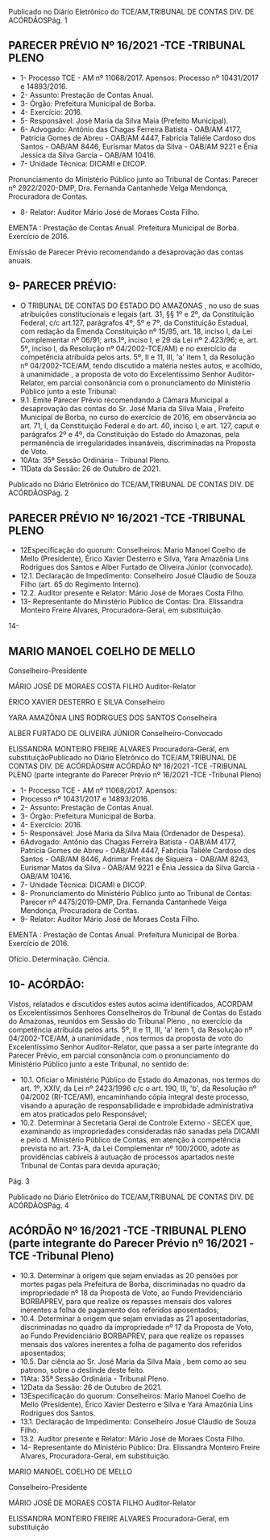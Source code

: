 Publicado  no  Diário  Eletrônico do TCE/AM,TRIBUNAL DE CONTAS DIV. DE ACÓRDÃOSPág. 1

## PARECER PRÉVIO Nº 16/2021 -TCE -TRIBUNAL PLENO

- 1- Processo TCE - AM nº 11068/2017. Apensos: Processo nº  10431/2017 e 14893/2016.
- 2- Assunto: Prestação de Contas Anual.
- 3- Órgão: Prefeitura Municipal de Borba.
- 4- Exercício: 2016.
- 5- Responsável: José Maria da Silva Maia (Prefeito Municipal).
- 6- Advogado: Antônio das Chagas Ferreira Batista - OAB/AM 4177, Patrícia Gomes de Abreu  -  OAB/AM  4447,  Fabrícia  Taliéle  Cardoso  dos  Santos  -  OAB/AM  8446, Eurismar Matos da Silva - OAB/AM 9221 e Ênia Jessica da Silva Garcia - OAB/AM 10416.
- 7- Unidade Técnica: DICAMI e DICOP.

Pronunciamento do Ministério Público junto ao Tribunal de Contas: Parecer nº 2922/2020-DMP, Dra. Fernanda Cantanhede Veiga Mendonça, Procuradora de Contas.

- 8- Relator: Auditor Mário José de Moraes Costa Filho.

EMENTA :  Prestação  de  Contas  Anual.    Prefeitura Municipal de Borba.  Exercício de 2016.

Emissão de Parecer Prévio recomendando a desaprovação das contas anuais.

## 9- PARECER PRÉVIO:

- O  TRIBUNAL  DE  CONTAS  DO  ESTADO  DO  AMAZONAS ,  no  uso  de  suas atribuições  constitucionais  e  legais  (art.  31,  §§  1º  e  2º,  da  Constituição  Federal,  c/c art.127,  parágrafos  4º,  5º  e  7º,  da  Constituição  Estadual,  com  redação  da  Emenda Constituição nº 15/95, art. 18, inciso I, da Lei Complementar nº 06/91; arts.1º, inciso I, e 29  da  Lei  nº  2.423/96;  e,  art.  5º,  inciso  I,  da  Resolução  nº  04/2002-TCE/AM)  e  no exercício da competência atribuída pelos arts. 5º, II e 11, III, 'a' item 1, da Resolução nº 04/2002-TCE/AM, tendo discutido a matéria nestes autos, e acolhido, à unanimidade , a proposta  de  voto  do  Excelentíssimo  Senhor  Auditor-Relator, em  parcial  consonância com o pronunciamento do Ministério Público junto a este Tribunal:
- 9.1. Emite Parecer Prévio recomendando à Câmara Municipal a desaprovação das  contas  do  Sr. José  Maria  da  Silva  Maia , Prefeito Municipal de Borba, no curso do exercício de 2016, em observância ao art. 71, I, da Constituição Federal e do art. 40, inciso I, e art. 127, caput e parágrafos  2º  e  4º,  da  Constituição  do  Estado  do  Amazonas,  pela permanência  de  irregularidades  insanáveis,  discriminadas  na  Proposta de Voto.
- 10Ata: 35ª Sessão Ordinária - Tribunal Pleno.
- 11Data da Sessão: 26 de Outubro de 2021.

Publicado  no  Diário  Eletrônico do TCE/AM,TRIBUNAL DE CONTAS DIV. DE ACÓRDÃOSPág. 2

## PARECER PRÉVIO Nº 16/2021 -TCE -TRIBUNAL PLENO

- 12Especificação do quorum: Conselheiros: Mario Manoel Coelho de Mello (Presidente), Érico Xavier Desterro e Silva, Yara Amazônia Lins Rodrigues dos Santos e Alber Furtado de Oliveira Júnior (convocado).
- 12.1. Declaração de Impedimento: Conselheiro Josué Cláudio de Souza Filho (art. 65 do Regimento Interno).
- 12.2. Auditor presente e Relator: Mário José de Moraes Costa Filho.
- 13-  Representante do Ministério Público de Contas: Dra. Elissandra Monteiro Freire Alvares, Procuradora-Geral, em substituição.

14-

## MARIO MANOEL COELHO DE MELLO

Conselheiro-Presidente

MÁRIO JOSÉ DE MORAES COSTA FILHO Auditor-Relator

ÉRICO XAVIER DESTERRO E SILVA Conselheiro

YARA AMAZÔNIA LINS RODRIGUES DOS SANTOS Conselheira

ALBER FURTADO DE OLIVEIRA JÚNIOR Conselheiro-Convocado

ELISSANDRA MONTEIRO FREIRE ALVARES Procuradora-Geral, em substituiçãoPublicado  no  Diário  Eletrônico do TCE/AM,TRIBUNAL DE CONTAS DIV. DE ACÓRDÃOS## ACÓRDÃO Nº 16/2021 -TCE -TRIBUNAL PLENO (parte integrante do Parecer Prévio nº 16/2021 -TCE -Tribunal Pleno)

- 1- Processo TCE - AM nº 11068/2017. Apensos:
- Processo nº  10431/2017 e 14893/2016.
- 2- Assunto: Prestação de Contas Anual.
- 3- Órgão: Prefeitura Municipal de Borba.
- 4- Exercício: 2016.
- 5- Responsável: José Maria da Silva Maia (Ordenador de Despesa).
- 6Advogado: Antônio das Chagas Ferreira Batista - OAB/AM 4177, Patrícia Gomes de Abreu - OAB/AM 4447, Fabrícia Taliéle Cardoso dos Santos - OAB/AM 8446, Adrimar Freitas de Siqueira - OAB/AM 8243, Eurismar Matos da Silva - OAB/AM 9221 e Ênia Jessica da Silva Garcia - OAB/AM 10416.
- 7- Unidade Técnica: DICAMI e DICOP.
- 8- Pronunciamento  do  Ministério  Público  junto  ao  Tribunal  de  Contas: Parecer  nº 4475/2019-DMP, Dra. Fernanda Cantanhede Veiga Mendonça, Procuradora de Contas.
- 9- Relator: Auditor Mário José de Moraes Costa Filho.

EMENTA :  Prestação  de  Contas  Anual.    Prefeitura Municipal de Borba. Exercício de 2016.

Ofício. Determinação. Ciência.

## 10-  ACÓRDÃO:

Vistos, relatados e discutidos estes autos acima identificados, ACORDAM os Excelentíssimos Senhores Conselheiros do Tribunal de Contas do Estado do Amazonas, reunidos em Sessão do Tribunal Pleno , no exercício da competência atribuída pelos arts. 5º, II e 11, III, 'a' item 1, da Resolução nº 04/2002-TCE/AM, à unanimidade , nos termos da  proposta  de  voto  do  Excelentíssimo  Senhor  Auditor-Relator,  que  passa  a  ser  parte integrante  do  Parecer  Prévio, em  parcial  consonância com  o  pronunciamento  do Ministério Público junto a este Tribunal, no sentido de:

- 10.1. Oficiar o Ministério Público do Estado do Amazonas, nos termos do art. 1º, XXIV, da Lei nº 2423/1996 c/c o art. 190, III, 'b', da Resolução nº 04/2002  (RI-TCE/AM),  encaminhando  cópia  integral  deste  processo, visando  a  apuração  de  responsabilidade  e  improbidade  administrativa em atos praticados pelo Responsável;
- 10.2. Determinar à  Secretaria  Geral  de  Controle  Externo  -  SECEX que, examinando as impropriedades consideradas não sanadas pela DICAMI e  pelo  d.  Ministério  Público  de  Contas,  em  atenção  à  competência prevista  no  art.  73-A,  da  Lei  Complementar  nº  100/2000,  adote  as providências cabíveis à autuação de processos apartados neste Tribunal de Contas para devida apuração;

Pág. 3

Publicado  no  Diário  Eletrônico do TCE/AM,TRIBUNAL DE CONTAS DIV. DE ACÓRDÃOSPág. 4

## ACÓRDÃO Nº 16/2021 -TCE -TRIBUNAL PLENO (parte integrante do Parecer Prévio nº 16/2021 -TCE -Tribunal Pleno)

- 10.3. Determinar à origem que sejam enviadas as 20 pensões por mortes pagas pela Prefeitura de Borba, discriminadas no quadro da impropriedade  nº  18  da  Proposta  de  Voto,  ao  Fundo  Previdenciário BORBAPREV,  para  que  realize  os  repasses  mensais  dos  valores inerentes a folha de pagamento dos referidos aposentados;
- 10.4. Determinar à origem que  sejam  enviadas  as  21  aposentadorias, discriminadas no quadro da impropriedade nº 17 da Proposta de Voto, ao  Fundo  Previdenciário  BORBAPREV,  para  que  realize  os  repasses mensais  dos  valores  inerentes  a  folha  de  pagamento  dos  referidos aposentados;
- 10.5. Dar  ciência ao  Sr. José  Maria  da  Silva  Maia ,  bem  como  ao  seu patrono, sobre o deslinde deste feito.
- 11Ata: 35ª Sessão Ordinária - Tribunal Pleno.
- 12Data da Sessão: 26 de Outubro de 2021.
- 13Especificação do quorum: Conselheiros: Mario Manoel Coelho de Mello (Presidente),  Érico  Xavier  Desterro  e  Silva  e  Yara  Amazônia  Lins  Rodrigues  dos Santos.
- 13.1. Declaração de Impedimento: Conselheiro Josué Cláudio de Souza Filho.
- 13.2. Auditor presente e Relator: Mário José de Moraes Costa Filho.
- 14-  Representante do Ministério Público: Dra. Elissandra Monteiro Freire Alvares, Procuradora-Geral, em substituição.

MARIO MANOEL COELHO DE MELLO

Conselheiro-Presidente

MÁRIO JOSÉ DE MORAES COSTA FILHO Auditor-Relator

ELISSANDRA MONTEIRO FREIRE ALVARES Procuradora-Geral, em substituição